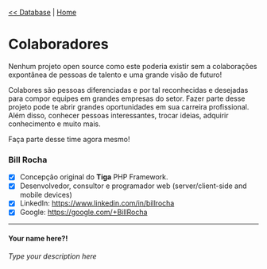 [<< Database](https://github.com/sexcod/Tiga/tree/master/php/Lib/Doc/database.md)
 | [Home](https://github.com/sexcod/Tiga/tree/master/php/Lib/Doc/README.md)  
# Colaboradores  
Nenhum projeto open source como este poderia existir sem a colaborações expontânea de pessoas de talento e uma grande visão de futuro!

Colabores são pessoas diferenciadas e por tal reconhecidas e desejadas para compor equipes em grandes empresas do setor. Fazer parte desse projeto pode te abrir grandes oportunidades em sua carreira profissional. Além disso, conhecer pessoas interessantes, trocar ideias, adquirir conhecimento e muito mais.

Faça parte desse time agora mesmo!


### Bill Rocha 
- [x] Concepção original do **Tiga** PHP Framework.   
- [x] Desenvolvedor, consultor e programador web (server/client-side and mobile devices)    
- [x] LinkedIn: https://www.linkedin.com/in/billrocha    
- [x] Google: https://google.com/+BillRocha  

---
  
#### Your name here?!
_Type your description here_
